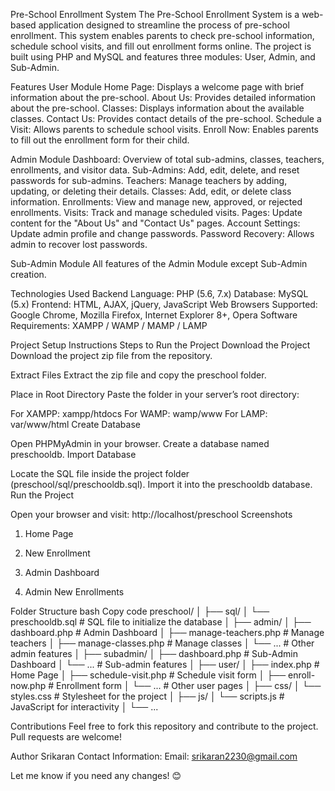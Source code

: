 Pre-School Enrollment System
The Pre-School Enrollment System is a web-based application designed to streamline the process of pre-school enrollment. This system enables parents to check pre-school information, schedule school visits, and fill out enrollment forms online. The project is built using PHP and MySQL and features three modules: User, Admin, and Sub-Admin.

Features
User Module
Home Page: Displays a welcome page with brief information about the pre-school.
About Us: Provides detailed information about the pre-school.
Classes: Displays information about the available classes.
Contact Us: Provides contact details of the pre-school.
Schedule a Visit: Allows parents to schedule school visits.
Enroll Now: Enables parents to fill out the enrollment form for their child.

Admin Module
Dashboard: Overview of total sub-admins, classes, teachers, enrollments, and visitor data.
Sub-Admins: Add, edit, delete, and reset passwords for sub-admins.
Teachers: Manage teachers by adding, updating, or deleting their details.
Classes: Add, edit, or delete class information.
Enrollments: View and manage new, approved, or rejected enrollments.
Visits: Track and manage scheduled visits.
Pages: Update content for the "About Us" and "Contact Us" pages.
Account Settings: Update admin profile and change passwords.
Password Recovery: Allows admin to recover lost passwords.

Sub-Admin Module
All features of the Admin Module except Sub-Admin creation.

Technologies Used
Backend Language: PHP (5.6, 7.x)
Database: MySQL (5.x)
Frontend: HTML, AJAX, jQuery, JavaScript
Web Browsers Supported: Google Chrome, Mozilla Firefox, Internet Explorer 8+, Opera
Software Requirements: XAMPP / WAMP / MAMP / LAMP

Project Setup Instructions
Steps to Run the Project
Download the Project
Download the project zip file from the repository.

Extract Files
Extract the zip file and copy the preschool folder.

Place in Root Directory
Paste the folder in your server’s root directory:

For XAMPP: xampp/htdocs
For WAMP: wamp/www
For LAMP: var/www/html
Create Database

Open PHPMyAdmin in your browser.
Create a database named preschooldb.
Import Database

Locate the SQL file inside the project folder (preschool/sql/preschooldb.sql).
Import it into the preschooldb database.
Run the Project

Open your browser and visit: http://localhost/preschool
Screenshots
1. Home Page


2. New Enrollment


3. Admin Dashboard


4. Admin New Enrollments


Folder Structure
bash
Copy code
preschool/
│
├── sql/
│   └── preschooldb.sql          # SQL file to initialize the database
│
├── admin/
│   ├── dashboard.php            # Admin Dashboard
│   ├── manage-teachers.php      # Manage teachers
│   ├── manage-classes.php       # Manage classes
│   └── ...                      # Other admin features
│
├── subadmin/
│   ├── dashboard.php            # Sub-Admin Dashboard
│   └── ...                      # Sub-admin features
│
├── user/
│   ├── index.php                # Home Page
│   ├── schedule-visit.php       # Schedule visit form
│   ├── enroll-now.php           # Enrollment form
│   └── ...                      # Other user pages
│
├── css/
│   └── styles.css               # Stylesheet for the project
│
├── js/
│   └── scripts.js               # JavaScript for interactivity
│
└── ...


Contributions
Feel free to fork this repository and contribute to the project. Pull requests are welcome!

Author
Srikaran
Contact Information:
Email: srikaran2230@gmail.com


Let me know if you need any changes! 😊
